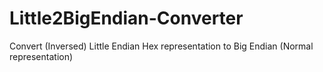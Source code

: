 # Little2BigEndian-Converter
Convert (Inversed) Little Endian Hex representation to Big Endian (Normal representation)
